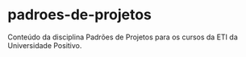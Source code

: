 # padroes-de-projetos
Conteúdo da disciplina Padrões de Projetos para os cursos da ETI da Universidade Positivo.
